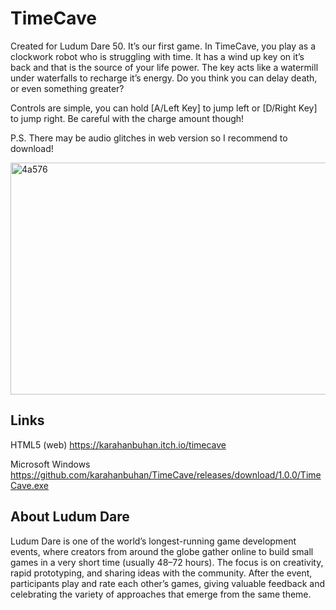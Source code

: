 # TimeCave
Created for Ludum Dare 50. It’s our first game. In TimeCave, you play as a clockwork robot who is struggling with time. It has a wind up key on it’s back and that is the source of your life power. The key acts like a watermill under waterfalls to recharge it’s energy. Do you think you can delay death, or even something greater?

Controls are simple, you can hold [A/Left Key] to jump left or [D/Right Key] to jump right. Be careful with the charge amount though!

P.S. There may be audio glitches in web version so I recommend to download!

<img width="658" height="371" alt="4a576" src="https://github.com/user-attachments/assets/be8935ff-43e5-4aa4-bc99-1e29719c7a39" />

## Links
HTML5 (web)
https://karahanbuhan.itch.io/timecave

Microsoft Windows
https://github.com/karahanbuhan/TimeCave/releases/download/1.0.0/TimeCave.exe

## About Ludum Dare
Ludum Dare is one of the world’s longest-running game development events, where creators from around the globe gather online to build small games in a very short time (usually 48–72 hours). The focus is on creativity, rapid prototyping, and sharing ideas with the community. After the event, participants play and rate each other’s games, giving valuable feedback and celebrating the variety of approaches that emerge from the same theme.
